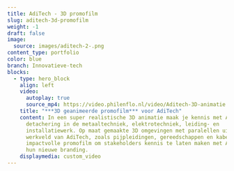 ```yaml
---
title: AdiTech - 3D promofilm
slug: aditech-3d-promofilm
weight: -1
draft: false
image:
  source: images/aditech-2-.png
content_type: portfolio
color: blue
branch: Innovatieve-tech
blocks:
  - type: hero_block
    align: left
    video:
      autoplay: true
      source_mp4: https://video.philenflo.nl/video/Aditech-3D-animatie.mp4
    title: "***3D geanimeerde promofilm*** voor AdiTech"
    content: In een super realistische 3D animatie maak je kennis met AdiTech,
      detachering in de metaaltechniek, elektrotechniek, leiding- en
      installatiewerk. Op maat gemaakte 3D omgevingen met paralellen uit het
      werkveld van AdiTech, zoals pijpleidingen, gereedschappen en kabels. Een
      impactvolle promofilm om stakeholders kennis te laten maken met AdiTech en
      hun nieuwe branding.
    displaymedia: custom_video
---
```

